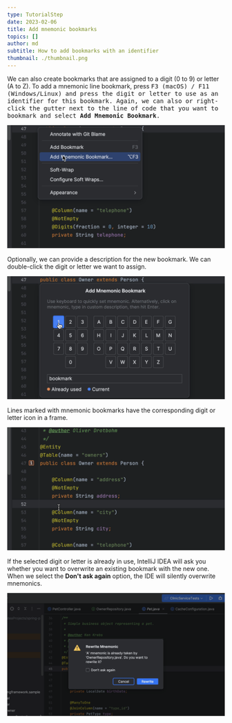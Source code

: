 ```yaml
---
type: TutorialStep
date: 2023-02-06
title: Add mnemonic bookmarks
topics: []
author: md
subtitle: How to add bookmarks with an identifier
thumbnail: ./thumbnail.png
---
```


We can also create bookmarks that are assigned to a digit (0 to 9) or letter (A to Z). To add a mnemonic line bookmark, press <kbd>F3<kbd/> (macOS) / <kbd>F11</kbd> (Windows/Linux) and press the digit or letter to use as an identifier for this bookmark. Again, we can also or right-click the gutter next to the line of code that you want to bookmark and select **Add Mnemonic Bookmark**.

![Add Mnemonic Bookmark](add-mnemonic-bookmark-menu.png)

Optionally, we can provide a description for the new bookmark. We can double-click the digit or letter we want to assign.

![Add Mnemonic Bookmark](add-mnemonic-bookmark.png)

Lines marked with mnemonic bookmarks have the corresponding digit or letter icon in a frame.

![Mnemonic Bookmark](mnemonic-bookmark.png)

If the selected digit or letter is already in use, IntelliJ IDEA will ask you whether you want to overwrite an existing bookmark with the new one. When we select the **Don't ask again** option, the IDE will silently overwrite mnemonics.

![Rewrite Mnemonic Bookmark](rewrite-mnemonic.png)
